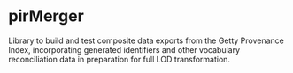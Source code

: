 pirMerger
=========

Library to build and test composite data exports from the Getty Provenance Index, incorporating generated identifiers and other vocabulary reconciliation data in preparation for full LOD transformation.
